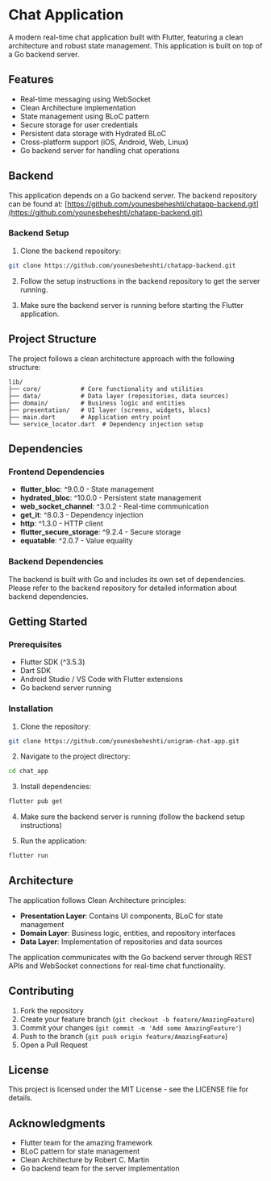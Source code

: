 # Chat Application

A modern real-time chat application built with Flutter, featuring a clean architecture and robust state management. This application is built on top of a Go backend server.

## Features

- Real-time messaging using WebSocket
- Clean Architecture implementation
- State management using BLoC pattern
- Secure storage for user credentials
- Persistent data storage with Hydrated BLoC
- Cross-platform support (iOS, Android, Web, Linux)
- Go backend server for handling chat operations

## Backend

This application depends on a Go backend server. The backend repository can be found at:
[https://github.com/younesbeheshti/chatapp-backend.git](https://github.com/younesbeheshti/chatapp-backend.git)

### Backend Setup

1. Clone the backend repository:
```bash
git clone https://github.com/younesbeheshti/chatapp-backend.git
```

2. Follow the setup instructions in the backend repository to get the server running.

3. Make sure the backend server is running before starting the Flutter application.

## Project Structure

The project follows a clean architecture approach with the following structure:

```
lib/
├── core/           # Core functionality and utilities
├── data/           # Data layer (repositories, data sources)
├── domain/         # Business logic and entities
├── presentation/   # UI layer (screens, widgets, blocs)
├── main.dart       # Application entry point
└── service_locator.dart  # Dependency injection setup
```

## Dependencies

### Frontend Dependencies
- **flutter_bloc**: ^9.0.0 - State management
- **hydrated_bloc**: ^10.0.0 - Persistent state management
- **web_socket_channel**: ^3.0.2 - Real-time communication
- **get_it**: ^8.0.3 - Dependency injection
- **http**: ^1.3.0 - HTTP client
- **flutter_secure_storage**: ^9.2.4 - Secure storage
- **equatable**: ^2.0.7 - Value equality

### Backend Dependencies
The backend is built with Go and includes its own set of dependencies. Please refer to the backend repository for detailed information about backend dependencies.

## Getting Started

### Prerequisites

- Flutter SDK (^3.5.3)
- Dart SDK
- Android Studio / VS Code with Flutter extensions
- Go backend server running

### Installation

1. Clone the repository:
```bash
git clone https://github.com/younesbeheshti/unigram-chat-app.git
```

2. Navigate to the project directory:
```bash
cd chat_app
```

3. Install dependencies:
```bash
flutter pub get
```

4. Make sure the backend server is running (follow the backend setup instructions)

5. Run the application:
```bash
flutter run
```

## Architecture

The application follows Clean Architecture principles:

- **Presentation Layer**: Contains UI components, BLoC for state management
- **Domain Layer**: Business logic, entities, and repository interfaces
- **Data Layer**: Implementation of repositories and data sources

The application communicates with the Go backend server through REST APIs and WebSocket connections for real-time chat functionality.

## Contributing

1. Fork the repository
2. Create your feature branch (`git checkout -b feature/AmazingFeature`)
3. Commit your changes (`git commit -m 'Add some AmazingFeature'`)
4. Push to the branch (`git push origin feature/AmazingFeature`)
5. Open a Pull Request

## License

This project is licensed under the MIT License - see the LICENSE file for details.

## Acknowledgments

- Flutter team for the amazing framework
- BLoC pattern for state management
- Clean Architecture by Robert C. Martin
- Go backend team for the server implementation
